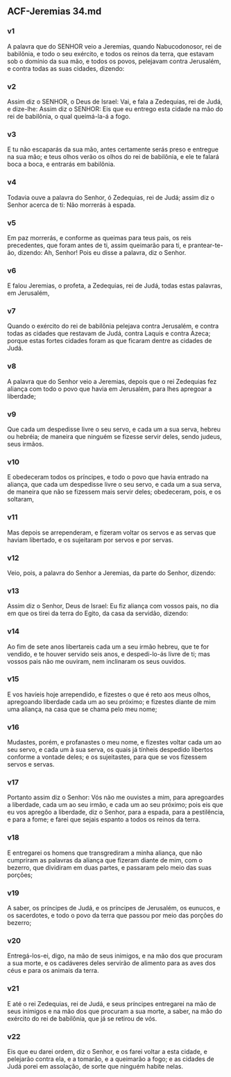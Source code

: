 ## ACF-Jeremias 34.md
### v1
 A palavra que do SENHOR veio a Jeremias, quando Nabucodonosor, rei de babilônia, e todo o seu exército, e todos os reinos da terra, que estavam sob o domínio da sua mão, e todos os povos, pelejavam contra Jerusalém, e contra todas as suas cidades, dizendo:
### v2
 Assim diz o SENHOR, o Deus de Israel: Vai, e fala a Zedequias, rei de Judá, e dize-lhe: Assim diz o SENHOR: Eis que eu entrego esta cidade na mão do rei de babilônia, o qual queimá-la-á a fogo.
### v3
 E tu não escaparás da sua mão, antes certamente serás preso e entregue na sua mão; e teus olhos verão os olhos do rei de babilônia, e ele te falará boca a boca, e entrarás em babilônia.
### v4
 Todavia ouve a palavra do Senhor, ó Zedequias, rei de Judá; assim diz o Senhor acerca de ti: Não morrerás à espada.
### v5
 Em paz morrerás, e conforme as queimas para teus pais, os reis precedentes, que foram antes de ti, assim queimarão para ti, e prantear-te-ão, dizendo: Ah, Senhor! Pois eu disse a palavra, diz o Senhor.
### v6
 E falou Jeremias, o profeta, a Zedequias, rei de Judá, todas estas palavras, em Jerusalém,
### v7
 Quando o exército do rei de babilônia pelejava contra Jerusalém, e contra todas as cidades que restavam de Judá, contra Laquis e contra Azeca; porque estas fortes cidades foram as que ficaram dentre as cidades de Judá.
### v8
 A palavra que do Senhor veio a Jeremias, depois que o rei Zedequias fez aliança com todo o povo que havia em Jerusalém, para lhes apregoar a liberdade;
### v9
 Que cada um despedisse livre o seu servo, e cada um a sua serva, hebreu ou hebréia; de maneira que ninguém se fizesse servir deles, sendo judeus, seus irmãos.
### v10
 E obedeceram todos os príncipes, e todo o povo que havia entrado na aliança, que cada um despedisse livre o seu servo, e cada um a sua serva, de maneira que não se fizessem mais servir deles; obedeceram, pois, e os soltaram,
### v11
 Mas depois se arrependeram, e fizeram voltar os servos e as servas que haviam libertado, e os sujeitaram por servos e por servas.
### v12
 Veio, pois, a palavra do Senhor a Jeremias, da parte do Senhor, dizendo:
### v13
 Assim diz o Senhor, Deus de Israel: Eu fiz aliança com vossos pais, no dia em que os tirei da terra do Egito, da casa da servidão, dizendo:
### v14
 Ao fim de sete anos libertareis cada um a seu irmão hebreu, que te for vendido, e te houver servido seis anos, e despedi-lo-ás livre de ti; mas vossos pais não me ouviram, nem inclinaram os seus ouvidos.
### v15
 E vos havíeis hoje arrependido, e fizestes o que é reto aos meus olhos, apregoando liberdade cada um ao seu próximo; e fizestes diante de mim uma aliança, na casa que se chama pelo meu nome;
### v16
 Mudastes, porém, e profanastes o meu nome, e fizestes voltar cada um ao seu servo, e cada um à sua serva, os quais já tínheis despedido libertos conforme a vontade deles; e os sujeitastes, para que se vos fizessem servos e servas.
### v17
 Portanto assim diz o Senhor: Vós não me ouvistes a mim, para apregoardes a liberdade, cada um ao seu irmão, e cada um ao seu próximo; pois eis que eu vos apregôo a liberdade, diz o Senhor, para a espada, para a pestilência, e para a fome; e farei que sejais espanto a todos os reinos da terra.
### v18
 E entregarei os homens que transgrediram a minha aliança, que não cumpriram as palavras da aliança que fizeram diante de mim, com o bezerro, que dividiram em duas partes, e passaram pelo meio das suas porções;
### v19
 A saber, os príncipes de Judá, e os príncipes de Jerusalém, os eunucos, e os sacerdotes, e todo o povo da terra que passou por meio das porções do bezerro;
### v20
 Entregá-los-ei, digo, na mão de seus inimigos, e na mão dos que procuram a sua morte, e os cadáveres deles servirão de alimento para as aves dos céus e para os animais da terra.
### v21
 E até o rei Zedequias, rei de Judá, e seus príncipes entregarei na mão de seus inimigos e na mão dos que procuram a sua morte, a saber, na mão do exército do rei de babilônia, que já se retirou de vós.
### v22
 Eis que eu darei ordem, diz o Senhor, e os farei voltar a esta cidade, e pelejarão contra ela, e a tomarão, e a queimarão a fogo; e as cidades de Judá porei em assolação, de sorte que ninguém habite nelas.
